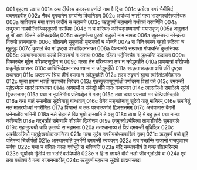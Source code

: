 001	बृहदश्व उवाच
001a	अथ दीर्घस्य कालस्य पर्णादो नाम वै द्विजः
001c	प्रत्येत्य नगरं भैमीमिदं वचनमब्रवीत्
002a	नैषधं मृगयानेन दमयन्ति दिवानिशम्
002c	अयोध्यां नगरीं गत्वा भाङ्गस्वरिरुपस्थितः
003a	श्रावितश्च मया वाक्यं त्वदीयं स महाजने
003c	ऋतुपर्णो महाभागो यथोक्तं वरवर्णिनि
004a	तच्छ्रुत्वा नाब्रवीत्किञ्चिदृतुपर्णो नराधिपः
004c	न च पारिषदः कश्चिद्भाष्यमाणो मयासकृत्
005a	अनुज्ञातं तु मां राज्ञा विजने कश्चिदब्रवीत्
005c	ऋतुपर्णस्य पुरुषो बाहुको नाम नामतः
006a	सूतस्तस्य नरेन्द्रस्य विरूपो ह्रस्वबाहुकः
006c	शीघ्रयाने सुकुशलो मृष्टकर्ता च भोजने
007a	स विनिःश्वस्य बहुशो रुदित्वा च मुहुर्मुहुः
007c	कुशलं चैव मां पृष्ट्वा पश्चादिदमभाषत
008a	वैषम्यमपि सम्प्राप्ता गोपायन्ति कुलस्त्रियः
008c	आत्मानमात्मना सत्यो जितस्वर्गा न संशयः
008e	रहिता भर्तृभिश्चैव न क्रुध्यन्ति कदाचन
009a	विषमस्थेन मूढेन परिभ्रष्टसुखेन च
009c	यत्सा तेन परित्यक्ता तत्र न क्रोद्धुमर्हति
010a	प्राणयात्रां परिप्रेप्सोः शकुनैर्हृतवाससः
010c	आधिभिर्दह्यमानस्य श्यामा न क्रोद्धुमर्हति
011a	सत्कृतासत्कृता वापि पतिं दृष्ट्वा तथागतम्
011c	भ्रष्टराज्यं श्रिया हीनं श्यामा न क्रोद्धुमर्हति
012a	तस्य तद्वचनं श्रुत्वा त्वरितोऽहमिहागतः
012c	श्रुत्वा प्रमाणं भवती राज्ञश्चैव निवेदय
013a	एतच्छ्रुत्वाश्रुपूर्णाक्षी पर्णादस्य विशां पते
013c	दमयन्ती रहोऽभ्येत्य मातरं प्रत्यभाषत
014a	अयमर्थो न संवेद्यो भीमे मातः कथञ्चन
014c	त्वत्सन्निधौ समादेक्ष्ये सुदेवं द्विजसत्तमम्
015a	यथा न नृपतिर्भीमः प्रतिपद्येत मे मतम्
015c	तथा त्वया प्रयत्तव्यं मम चेत्प्रियमिच्छसि
016a	यथा चाहं समानीता सुदेवेनाशु बान्धवान्
016c	तेनैव मङ्गलेनाशु सुदेवो यातु माचिरम्
016e	समानेतुं नलं मातरयोध्यां नगरीमितः
017a	विश्रान्तं च ततः पश्चात्पर्णादं द्विजसत्तमम्
017c	अर्चयामास वैदर्भी धनेनातीव भामिनी
018a	नले चेहागते विप्र भूयो दास्यामि ते वसु
018c	त्वया हि मे बहु कृतं यथा नान्यः करिष्यति
018e	यद्भर्त्राहं समेष्यामि शीघ्रमेव द्विजोत्तम
019a	एवमुक्तोऽर्चयित्वा तामाशीर्वादैः सुमङ्गलैः
019c	गृहानुपययौ चापि कृतार्थः स महामनाः
020a	ततश्चानाय्य तं विप्रं दमयन्ती युधिष्ठिर
020c	अब्रवीत्सन्निधौ मातुर्दुःखशोकसमन्विता
021a	गत्वा सुदेव नगरीमयोध्यावासिनं नृपम्
021c	ऋतुपर्णं वचो ब्रूहि पतिमन्यं चिकीर्षती
021e	आस्थास्यति पुनर्भैमी दमयन्ती स्वयंवरम्
022a	तत्र गच्छन्ति राजानो राजपुत्राश्च सर्वशः
022c	यथा च गणितः कालः श्वोभूते स भविष्यति
023a	यदि सम्भावनीयं ते गच्छ शीघ्रमरिन्दम
023c	सूर्योदये द्वितीयं सा भर्तारं वरयिष्यति
023e	न हि स ज्ञायते वीरो नलो जीवन्मृतोऽपि वा
024a	एवं तया यथोक्तं वै गत्वा राजानमब्रवीत्
024c	ऋतुपर्णं महाराज सुदेवो ब्राह्मणस्तदा

